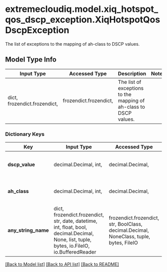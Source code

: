 # extremecloudiq.model.xiq_hotspot_qos_dscp_exception.XiqHotspotQosDscpException

The list of exceptions to the mapping of ah-class to DSCP values.

## Model Type Info
Input Type | Accessed Type | Description | Notes
------------ | ------------- | ------------- | -------------
dict, frozendict.frozendict,  | frozendict.frozendict,  | The list of exceptions to the mapping of ah-class to DSCP values. | 

### Dictionary Keys
Key | Input Type | Accessed Type | Description | Notes
------------ | ------------- | ------------- | ------------- | -------------
**dscp_value** | decimal.Decimal, int,  | decimal.Decimal,  | Value for DSCP range. | value must be a 32 bit integer
**ah_class** | decimal.Decimal, int,  | decimal.Decimal,  | Extreme QoS class value. | value must be a 32 bit integer
**any_string_name** | dict, frozendict.frozendict, str, date, datetime, int, float, bool, decimal.Decimal, None, list, tuple, bytes, io.FileIO, io.BufferedReader | frozendict.frozendict, str, BoolClass, decimal.Decimal, NoneClass, tuple, bytes, FileIO | any string name can be used but the value must be the correct type | [optional]

[[Back to Model list]](../../README.md#documentation-for-models) [[Back to API list]](../../README.md#documentation-for-api-endpoints) [[Back to README]](../../README.md)


